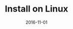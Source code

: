 ---
title: Install on Linux
linktitle:
description:
date: 2016-11-01
publishdate: 2016-11-01
lastmod: 2016-11-01
weight: 40
categories: [getting started]
tags: [install,linux]
draft: false
aliases: []
toc: false
notesforauthors:
---